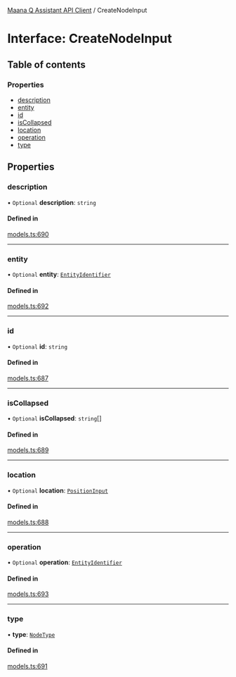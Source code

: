 [Maana Q Assistant API Client](../README.md) / CreateNodeInput

# Interface: CreateNodeInput

## Table of contents

### Properties

- [description](CreateNodeInput.md#description)
- [entity](CreateNodeInput.md#entity)
- [id](CreateNodeInput.md#id)
- [isCollapsed](CreateNodeInput.md#iscollapsed)
- [location](CreateNodeInput.md#location)
- [operation](CreateNodeInput.md#operation)
- [type](CreateNodeInput.md#type)

## Properties

### description

• `Optional` **description**: `string`

#### Defined in

[models.ts:690](https://github.com/maana-io/q-assistant-client/blob/develop/src/models.ts#L690)

___

### entity

• `Optional` **entity**: [`EntityIdentifier`](EntityIdentifier.md)

#### Defined in

[models.ts:692](https://github.com/maana-io/q-assistant-client/blob/develop/src/models.ts#L692)

___

### id

• `Optional` **id**: `string`

#### Defined in

[models.ts:687](https://github.com/maana-io/q-assistant-client/blob/develop/src/models.ts#L687)

___

### isCollapsed

• `Optional` **isCollapsed**: `string`[]

#### Defined in

[models.ts:689](https://github.com/maana-io/q-assistant-client/blob/develop/src/models.ts#L689)

___

### location

• `Optional` **location**: [`PositionInput`](PositionInput.md)

#### Defined in

[models.ts:688](https://github.com/maana-io/q-assistant-client/blob/develop/src/models.ts#L688)

___

### operation

• `Optional` **operation**: [`EntityIdentifier`](EntityIdentifier.md)

#### Defined in

[models.ts:693](https://github.com/maana-io/q-assistant-client/blob/develop/src/models.ts#L693)

___

### type

• **type**: [`NodeType`](../enums/NodeType.md)

#### Defined in

[models.ts:691](https://github.com/maana-io/q-assistant-client/blob/develop/src/models.ts#L691)

